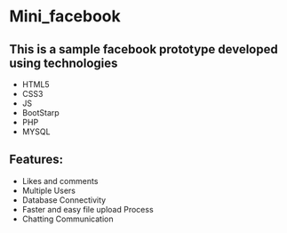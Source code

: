 # Mini_facebook 
<h2>This is a sample facebook prototype developed using technologies</h2>
<ul>
  <li>HTML5</li>
  <li>CSS3</li>
  <li>JS</li>
  <li>BootStarp</li>
  <li>PHP</li>
  <li>MYSQL</li>
</ul>

<h2>Features:</h2>
<ul>
<li>Likes and comments</li>
<li>Multiple Users</li>
<li>Database Connectivity</li>
<li>Faster and easy file upload Process</li>
<li>Chatting Communication</li>
</ul>
